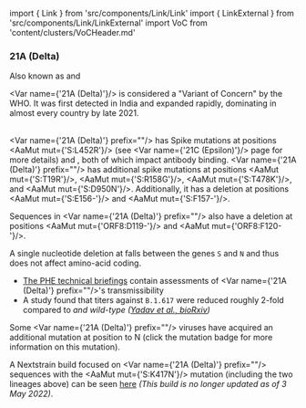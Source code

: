 import { Link } from 'src/components/Link/Link'
import { LinkExternal } from 'src/components/Link/LinkExternal'
import VoC from 'content/clusters/VoCHeader.md'

<VoC/>

### 21A (Delta)
Also known as <Lin name="B.1.617.2" /> and <Who name="Delta" />

<Var name={'21A (Delta)'}/> is considered a "Variant of Concern" by the WHO. It was first detected in India and expanded rapidly, dominating in almost every country by late 2021. 
<br /><br />

<Var name={'21A (Delta)'} prefix=""/> has Spike mutations at positions <AaMut mut={'S:L452R'}/> (see <Var name={'21C (Epsilon)'}/> page for more details) and <Mut name="S:P681"/>, both of which impact antibody binding. 
<Var name={'21A (Delta)'} prefix=""/> has additional spike mutations at positions <AaMut mut={'S:T19R'}/>, <AaMut mut={'S:R158G'}/>, <AaMut mut={'S:T478K'}/>, and <AaMut mut={'S:D950N'}/>. Additionally, it has a deletion at positions <AaMut mut={'S:E156-'}/> and <AaMut mut={'S:F157-'}/>.

Sequences in <Var name={'21A (Delta)'} prefix=""/> also have a deletion at positions <AaMut mut={'ORF8:D119-'}/> and <AaMut mut={'ORF8:F120-'}/>.

A single nucleotide deletion at <NucMut mut="A28271-" /> falls between the genes `S` and `N` and thus does not affect amino-acid coding.

- [The PHE technical briefings](https://www.gov.uk/government/publications/investigation-of-novel-sars-cov-2-variant-variant-of-concern-20201201) contain assessments of <Var name={'21A (Delta)'} prefix=""/>'s transmissibility 
- A study found that titers against `B.1.617` were reduced roughly 2-fold compared to <Var name="20I (Alpha, V1)" prefix=""/> and wild-type ([Yadav et al., bioRxiv](https://www.biorxiv.org/content/10.1101/2021.04.23.441101v1))

Some <Var name={'21A (Delta)'} prefix=""/> viruses have acquired an additional mutation at position <Mut name="S:K417"/> to N (click the mutation badge for more information on this mutation).

A Nextstrain build focused on <Var name={'21A (Delta)'} prefix=""/> sequences with the <AaMut mut={'S:K417N'}/> mutation (including the two lineages above) can be seen [here](https://nextstrain.org/groups/neherlab/ncov/21A.Delta.S.K417?c=gt-S_417&f_clade_membership=21A%20%28Delta%29&label=clade:21A%20%28Delta%29) _(This build is no longer updated as of 3 May 2022)_.
